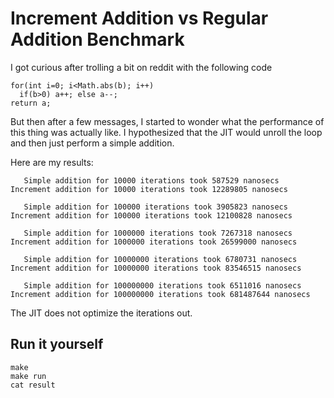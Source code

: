 # Increment Addition vs Regular Addition Benchmark
I got curious after trolling a bit on reddit with the following code

```
for(int i=0; i<Math.abs(b); i++)
  if(b>0) a++; else a--;
return a;
```

But then after a few messages, I started to wonder what the performance of this thing was actually like.
I hypothesized that the JIT would unroll the loop and then just perform a simple addition.

Here are my results:

```
   Simple addition for 10000 iterations took 587529 nanosecs
Increment addition for 10000 iterations took 12289805 nanosecs

   Simple addition for 100000 iterations took 3905823 nanosecs
Increment addition for 100000 iterations took 12100828 nanosecs

   Simple addition for 1000000 iterations took 7267318 nanosecs
Increment addition for 1000000 iterations took 26599000 nanosecs

   Simple addition for 10000000 iterations took 6780731 nanosecs
Increment addition for 10000000 iterations took 83546515 nanosecs

   Simple addition for 100000000 iterations took 6511016 nanosecs
Increment addition for 100000000 iterations took 681487644 nanosecs
```
The JIT does not optimize the iterations out.

## Run it yourself

```
make
make run
cat result
```
